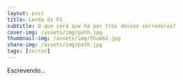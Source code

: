 ```yaml
---
layout: post
title: Lenda da FS
subtitle: O que será que há por trás desses corredores?
cover-img: /assets/img/path.jpg
thumbnail-img: /assets/img/thumb2.jpg
share-img: /assets/img/path.jpg
tags: [terror]
---
```


Escrevendo...